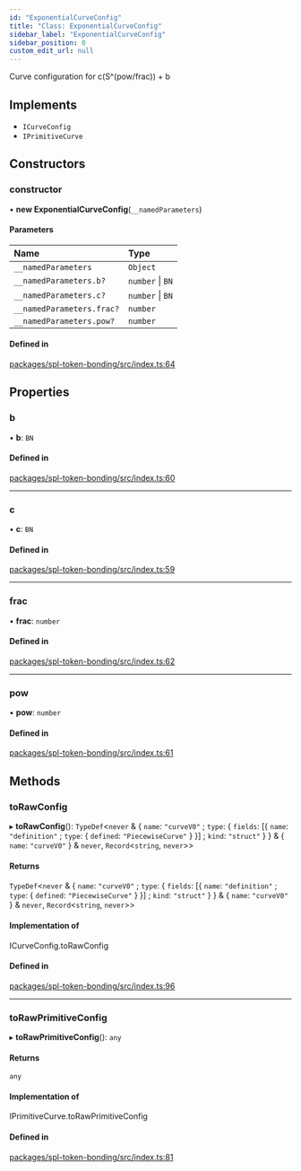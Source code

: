 ```yaml
---
id: "ExponentialCurveConfig"
title: "Class: ExponentialCurveConfig"
sidebar_label: "ExponentialCurveConfig"
sidebar_position: 0
custom_edit_url: null
---
```


Curve configuration for c(S^(pow/frac)) + b

## Implements

- `ICurveConfig`
- `IPrimitiveCurve`

## Constructors

### constructor

• **new ExponentialCurveConfig**(`__namedParameters`)

#### Parameters

| Name | Type |
| :------ | :------ |
| `__namedParameters` | `Object` |
| `__namedParameters.b?` | `number` \| `BN` |
| `__namedParameters.c?` | `number` \| `BN` |
| `__namedParameters.frac?` | `number` |
| `__namedParameters.pow?` | `number` |

#### Defined in

[packages/spl-token-bonding/src/index.ts:64](https://github.com/ChewingGlassFund/wumbo-programs/blob/2de409b/packages/spl-token-bonding/src/index.ts#L64)

## Properties

### b

• **b**: `BN`

#### Defined in

[packages/spl-token-bonding/src/index.ts:60](https://github.com/ChewingGlassFund/wumbo-programs/blob/2de409b/packages/spl-token-bonding/src/index.ts#L60)

___

### c

• **c**: `BN`

#### Defined in

[packages/spl-token-bonding/src/index.ts:59](https://github.com/ChewingGlassFund/wumbo-programs/blob/2de409b/packages/spl-token-bonding/src/index.ts#L59)

___

### frac

• **frac**: `number`

#### Defined in

[packages/spl-token-bonding/src/index.ts:62](https://github.com/ChewingGlassFund/wumbo-programs/blob/2de409b/packages/spl-token-bonding/src/index.ts#L62)

___

### pow

• **pow**: `number`

#### Defined in

[packages/spl-token-bonding/src/index.ts:61](https://github.com/ChewingGlassFund/wumbo-programs/blob/2de409b/packages/spl-token-bonding/src/index.ts#L61)

## Methods

### toRawConfig

▸ **toRawConfig**(): `TypeDef`<`never` & { `name`: ``"curveV0"`` ; `type`: { `fields`: [{ `name`: ``"definition"`` ; `type`: { `defined`: ``"PiecewiseCurve"``  }  }] ; `kind`: ``"struct"``  }  } & { `name`: ``"curveV0"``  } & `never`, `Record`<`string`, `never`\>\>

#### Returns

`TypeDef`<`never` & { `name`: ``"curveV0"`` ; `type`: { `fields`: [{ `name`: ``"definition"`` ; `type`: { `defined`: ``"PiecewiseCurve"``  }  }] ; `kind`: ``"struct"``  }  } & { `name`: ``"curveV0"``  } & `never`, `Record`<`string`, `never`\>\>

#### Implementation of

ICurveConfig.toRawConfig

#### Defined in

[packages/spl-token-bonding/src/index.ts:96](https://github.com/ChewingGlassFund/wumbo-programs/blob/2de409b/packages/spl-token-bonding/src/index.ts#L96)

___

### toRawPrimitiveConfig

▸ **toRawPrimitiveConfig**(): `any`

#### Returns

`any`

#### Implementation of

IPrimitiveCurve.toRawPrimitiveConfig

#### Defined in

[packages/spl-token-bonding/src/index.ts:81](https://github.com/ChewingGlassFund/wumbo-programs/blob/2de409b/packages/spl-token-bonding/src/index.ts#L81)
